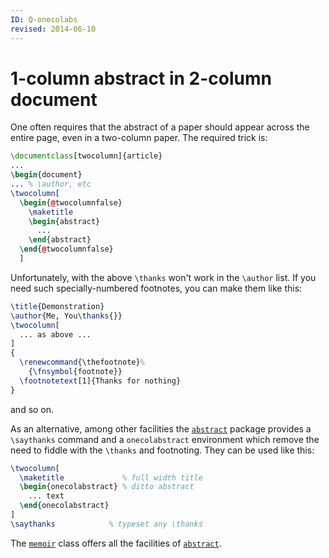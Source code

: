 ```yaml
---
ID: Q-onecolabs
revised: 2014-06-10
---
```

# 1-column abstract in 2-column document

One often requires that the abstract of a paper should appear across
the entire page, even in a two-column paper.  The required trick is:
```latex
\documentclass[twocolumn]{article}
...
\begin{document}
... % \author, etc
\twocolumn[
  \begin{@twocolumnfalse}
    \maketitle
    \begin{abstract}
      ...
    \end{abstract}
  \end{@twocolumnfalse}
  ]
```
Unfortunately, with the above `\thanks` won't work in the
`\author` list.  If you need such specially-numbered footnotes, you
can make them like this:
```latex
\title{Demonstration}
\author{Me, You\thanks{}}
\twocolumn[
  ... as above ...
]
{
  \renewcommand{\thefootnote}%
    {\fnsymbol{footnote}}
  \footnotetext[1]{Thanks for nothing}
}
```
and so on.

As an alternative, among other facilities the [`abstract`](https://ctan.org/pkg/abstract) package 
provides a
`\saythanks` command and a `onecolabstract` environment
which remove the need to fiddle with the `\thanks` and
footnoting. They can be used like this:
```latex
\twocolumn[
  \maketitle             % full width title
  \begin{onecolabstract} % ditto abstract
    ... text
  \end{onecolabstract}
]
\saythanks            % typeset any \thanks
```
The [`memoir`](https://ctan.org/pkg/memoir) class offers all the facilities of [`abstract`](https://ctan.org/pkg/abstract).

